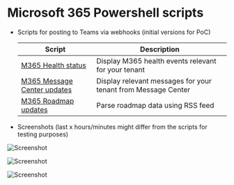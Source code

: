 # Microsoft 365 Powershell scripts

- Scripts for posting to Teams via webhooks (initial versions for PoC)

  | Script                                                       | Description                                                  |
  | ------------------------------------------------------------ | ------------------------------------------------------------ |
  | [M365 Health status](https://github.com/einast/PS_M365_scripts/blob/master/M365HealthStatus.ps1) | Display M365 health events relevant for your tenant          |
  | [M365 Message Center updates](https://github.com/einast/PS_M365_scripts/blob/master/M365MessageCenterUpdates.ps1) | Display relevant messages for your tenant from Message Center |
  | [M365 Roadmap updates](https://github.com/einast/PS_M365_scripts/blob/master/M365RoadmapUpdates.ps1) | Parse roadmap data using RSS feed                            |

- Screenshots (last x hours/minutes might differ from the scripts for testing purposes)

![Screenshot](https://github.com/einast/PS_M365_scripts/blob/master/O365ServiceHealth2.PNG)

![Screenshot](https://github.com/einast/PS_M365_scripts/blob/master/M365MessageCenter.PNG)

![Screenshot](https://github.com/einast/PS_M365_scripts/blob/master/TeamsRoadmapWebHook.PNG)
